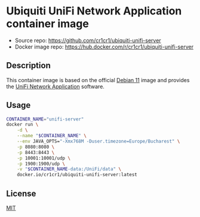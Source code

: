 # Ubiquiti UniFi Network Application container image

- Source repo: <https://github.com/cr1cr1/ubiquiti-unifi-server>
- Docker image repo: <https://hub.docker.com/r/cr1cr1/ubiquiti-unifi-server>

## Description

This container image is based on the official [Debian 11](https://hub.docker.com/_/debian/tags/?page=1&name=11-slim) image and provides the [UniFi Network Application](https://ui.com/download/unifi) software.

## Usage

```bash
CONTAINER_NAME="unifi-server"
docker run \
    -d \
    --name "$CONTAINER_NAME" \
    --env JAVA_OPTS="-Xmx768M -Duser.timezone=Europe/Bucharest" \
    -p 8080:8080 \
    -p 8443:8443 \
    -p 10001:10001/udp \
    -p 1900:1900/udp \
    -v "$CONTAINER_NAME-data:/UniFi/data" \
    docker.io/cr1cr1/ubiquiti-unifi-server:latest
```

## License

[MIT](LICENSE)
